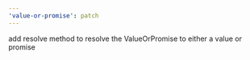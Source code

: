 ```yaml
---
'value-or-promise': patch
---
```


add resolve method to resolve the ValueOrPromise to either a value or promise
